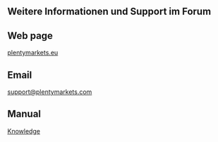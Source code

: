 ## Weitere Informationen und Support im Forum <a href="https://forum.plentymarkets.com/c/multi-channel/amazon" target="_blank"> <i class="fa fa-external-link" aria-hidden="true"></i></a>
<p></p>

## Web page
 
<a href="https://www.plentymarkets.eu/" target="_blank">plentymarkets.eu</a>
 
## Email
 
<a href="mailto:support@plentymarkets.com">support@plentymarkets.com</a>

## Manual

<a href="https://knowledge.plentymarkets.com/omni-channel/multi-channel/amazon/amazon-einrichten#4550" target="_blank">Knowledge</a>